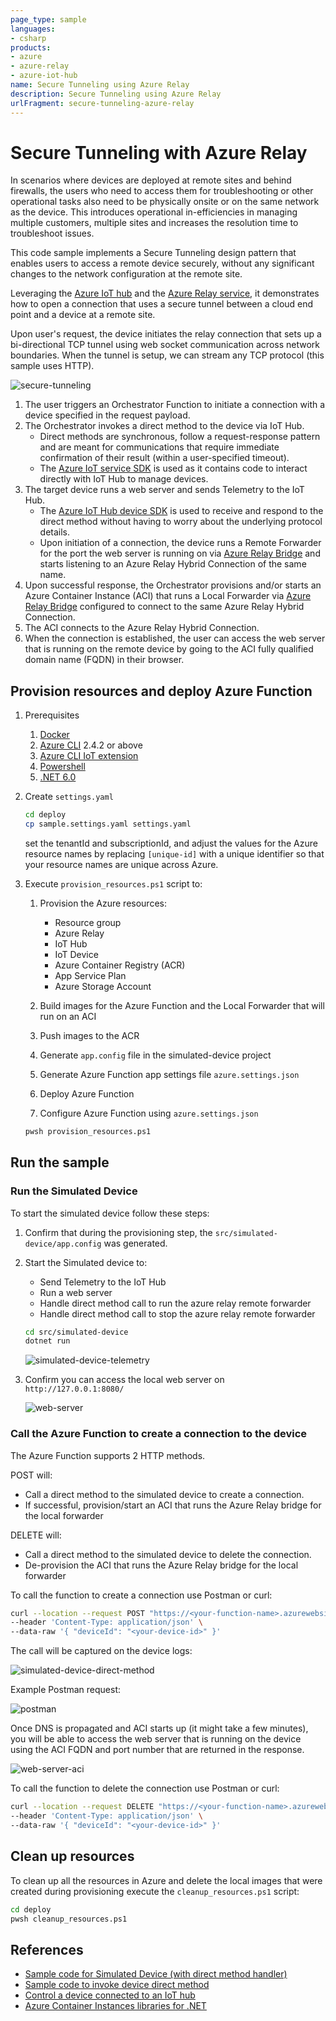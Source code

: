 ```yaml
---
page_type: sample
languages:
- csharp
products:
- azure
- azure-relay
- azure-iot-hub
name: Secure Tunneling using Azure Relay
description: Secure Tunneling using Azure Relay
urlFragment: secure-tunneling-azure-relay
---
```


# Secure Tunneling with Azure Relay

In scenarios where devices are deployed at remote sites and behind firewalls, the users who need to access them for troubleshooting or other operational tasks also need to be physically onsite or on the same network as the device.
This introduces operational in-efficiencies in managing multiple customers, multiple sites and increases the resolution time to troubleshoot issues.

This code sample implements a Secure Tunneling design pattern that enables users to access a remote device securely, without any significant changes to the network configuration at the remote site. 

Leveraging the [Azure IoT hub](https://azure.microsoft.com/en-us/products/iot-hub/) and the [Azure Relay service](https://learn.microsoft.com/en-us/azure/azure-relay/relay-what-is-it), it demonstrates how to open a connection that uses a secure tunnel between a cloud end point and a device at a remote site.

Upon user's request, the device initiates the relay connection that sets up a bi-directional TCP tunnel using web socket communication across network boundaries. When the tunnel is setup, we can stream any TCP protocol (this sample uses HTTP).

![secure-tunneling](docs/assets/secure-tunneling.png) 

1. The user triggers an Orchestrator Function to initiate a connection with a device specified in the request payload.
2. The Orchestrator invokes a direct method to the device via IoT Hub. 
    - Direct methods are synchronous, follow a request-response pattern and are meant for communications that require immediate confirmation of their result (within a user-specified timeout). 
    - The [Azure IoT service SDK](https://www.nuget.org/packages/Microsoft.Azure.Devices) is used as it contains code to interact directly with IoT Hub to manage devices.
3. The target device runs a web server and sends Telemetry to the IoT Hub. 
    - The [Azure IoT Hub device SDK](https://www.nuget.org/packages/Microsoft.Azure.Devices.Client) is used to receive and respond to the direct method without having to worry about the underlying protocol details. 
    - Upon initiation of a connection, the device runs a Remote Forwarder for the port the web server is running on via [Azure Relay Bridge](https://github.com/Azure/azure-relay-bridge#readme) and starts listening to an Azure Relay Hybrid Connection of the same name. 
4. Upon successful response, the Orchestrator provisions and/or starts an Azure Container Instance (ACI) that runs a Local Forwarder via [Azure Relay Bridge](https://github.com/Azure/azure-relay-bridge#readme) configured to connect to the same Azure Relay Hybrid Connection.
5. The ACI connects to the Azure Relay Hybrid Connection.
6. When the connection is established, the user can access the web server that is running on the remote device by going to the ACI fully qualified domain name (FQDN) in their browser.

## Provision resources and deploy Azure Function

1. Prerequisites

    1. [Docker](https://www.docker.com/)
    1. [Azure CLI](https://learn.microsoft.com/en-us/cli/azure/install-azure-cli) 2.4.2 or above
    1. [Azure CLI IoT extension](https://github.com/Azure/azure-iot-cli-extension#installation)
    1. [Powershell](https://learn.microsoft.com/en-us/powershell/scripting/install/installing-powershell)
    1. [.NET 6.0](https://dotnet.microsoft.com/en-us/download/dotnet/6.0)

1. Create `settings.yaml`

    ```bash
    cd deploy
    cp sample.settings.yaml settings.yaml
    ```

    set the tenantId and subscriptionId, and adjust the values for the Azure resource names by replacing `[unique-id]` with a unique identifier so that your resource names are unique across Azure.

1. Execute `provision_resources.ps1` script to:

    1. Provision the Azure resources:
 
        - Resource group
        - Azure Relay
        - IoT Hub
        - IoT Device 
        - Azure Container Registry (ACR)
        - App Service Plan
        - Azure Storage Account

    1. Build images for the Azure Function and the Local Forwarder that will run on an ACI
    1. Push images to the ACR
    1. Generate `app.config` file in the simulated-device project
    1. Generate Azure Function app settings file `azure.settings.json`
    1. Deploy Azure Function
    1. Configure Azure Function using `azure.settings.json`

    ```bash
    pwsh provision_resources.ps1
    ```

## Run the sample

### Run the Simulated Device

To start the simulated device follow these steps:

1. Confirm that during the provisioning step, the `src/simulated-device/app.config` was generated.

1. Start the Simulated device to: 

    - Send Telemetry to the IoT Hub
    - Run a web server
    - Handle direct method call to run the azure relay remote forwarder
    - Handle direct method call to stop the azure relay remote forwarder

    ```bash
    cd src/simulated-device
    dotnet run
    ```

    ![simulated-device-telemetry](docs/assets/simulated-device-telemetry.png)

1. Confirm you can access the local web server on `http://127.0.0.1:8080/`

    ![web-server](docs/assets/web-server.png)

### Call the Azure Function to create a connection to the device

The Azure Function supports 2 HTTP methods.

POST will:

- Call a direct method to the simulated device to create a connection.
- If successful, provision/start an ACI that runs the Azure Relay bridge for the local forwarder

DELETE will:

- Call a direct method to the simulated device to delete the connection.
- De-provision the ACI that runs the Azure Relay bridge for the local forwarder

To call the function to create a connection use Postman or curl:

```bash
curl --location --request POST "https://<your-function-name>.azurewebsites.net/api/connection" \
--header 'Content-Type: application/json' \
--data-raw '{ "deviceId": "<your-device-id>" }'
```

The call will be captured on the device logs:

![simulated-device-direct-method](docs/assets/simulated-device-direct-method.png)

Example Postman request:

![postman](docs/assets/postman.png)

Once DNS is propagated and ACI starts up (it might take a few minutes), you will be able to access the web server that is running on the device using the ACI FQDN and port number that are returned in the response. 

![web-server-aci](docs/assets/web-server-aci.png)

To call the function to delete the connection use Postman or curl:

```bash
curl --location --request DELETE "https://<your-function-name>.azurewebsites.net/api/connection" \
--header 'Content-Type: application/json' \
--data-raw '{ "deviceId": "<your-device-id>" }'
```

## Clean up resources

To clean up all the resources in Azure and delete the local images that were created during provisioning execute the `cleanup_resources.ps1` script:

```bash
cd deploy
pwsh cleanup_resources.ps1
```

## References

- [Sample code for Simulated Device (with direct method handler)](https://github.com/Azure/azure-iot-sdk-csharp/tree/main/iothub/device/samples/getting%20started/SimulatedDeviceWithCommand)
- [Sample code to invoke device direct method](https://github.com/Azure/azure-iot-sdk-csharp/blob/main/iothub/service/samples/getting%20started/InvokeDeviceMethod/Program.cs)
- [Control a device connected to an IoT hub](https://learn.microsoft.com/en-us/azure/iot-hub/quickstart-control-device?pivots=programming-language-csharp)
- [Azure Container Instances libraries for .NET](https://learn.microsoft.com/en-us/dotnet/api/overview/azure/containerinstance?view=azure-dotnet)
